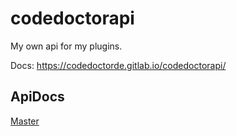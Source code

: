 # codedoctorapi

My own api for my plugins.

Docs: <https://codedoctorde.gitlab.io/codedoctorapi/>

## ApiDocs

[Master](https://codedoctorde.gitlab.io/codedoctorapi/api/master/apidocs)